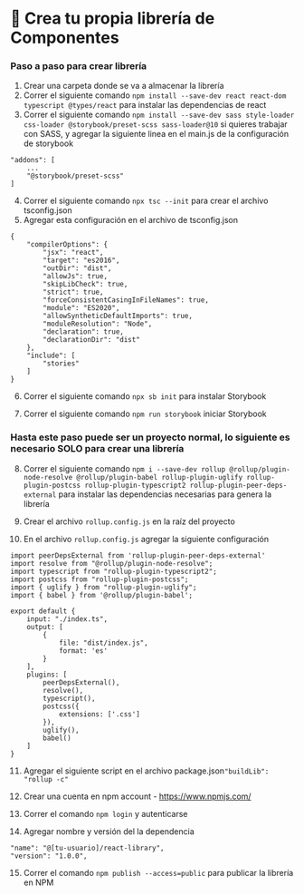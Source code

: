 # 📘 Crea tu propia librería de Componentes

### Paso a paso para crear librería

1. Crear una carpeta donde se va a almacenar la librería
2. Correr el siguiente comando ```npm install --save-dev react react-dom typescript @types/react``` para instalar las dependencias de react
3. Correr el siguiente comando ```npm install --save-dev sass style-loader css-loader @storybook/preset-scss sass-loader@10``` si quieres trabajar con SASS, y agregar la siguiente linea en el main.js de la configuración de storybook
```
"addons": [
    ...
    "@storybook/preset-scss"
]
```
4. Correr el siguiente comando ```npx tsc --init``` para crear el archivo tsconfig.json
5. Agregar esta configuración en el archivo de tsconfig.json

```
{
    "compilerOptions": {
        "jsx": "react",
        "target": "es2016",
        "outDir": "dist",
        "allowJs": true,
        "skipLibCheck": true,
        "strict": true,
        "forceConsistentCasingInFileNames": true,
        "module": "ES2020",
        "allowSyntheticDefaultImports": true,
        "moduleResolution": "Node",
        "declaration": true,
        "declarationDir": "dist"
    },
    "include": [
        "stories"
    ]
}
```

6. Correr el siguiente comando ```npx sb init``` para instalar Storybook

7. Correr el siguiente comando ```npm run storybook``` iniciar Storybook

### Hasta este paso puede ser un proyecto normal, lo siguiente es necesario SOLO para crear una librería

8.  Correr el siguiente comando ```npm i --save-dev rollup @rollup/plugin-node-resolve @rollup/plugin-babel rollup-plugin-uglify rollup-plugin-postcss rollup-plugin-typescript2 rollup-plugin-peer-deps-external``` 
para instalar las dependencias necesarias para genera la librería 

9. Crear el archivo ```rollup.config.js``` en la raíz del proyecto

10. En el archivo ```rollup.config.js``` agregar la siguiente configuración
```
import peerDepsExternal from 'rollup-plugin-peer-deps-external'
import resolve from "@rollup/plugin-node-resolve";
import typescript from "rollup-plugin-typescript2";
import postcss from "rollup-plugin-postcss";
import { uglify } from "rollup-plugin-uglify";
import { babel } from '@rollup/plugin-babel';

export default {
    input: "./index.ts",
    output: [
        {
            file: "dist/index.js",
            format: 'es'
        }
    ],
    plugins: [
        peerDepsExternal(),
        resolve(),
        typescript(),
        postcss({
            extensions: ['.css']
        }),
        uglify(),
        babel()
    ]
}
```

11. Agregar el siguiente script en el archivo package.json```"buildLib": "rollup -c"```

12. Crear una cuenta en npm account - https://www.npmjs.com/

13. Correr el comando ```npm login``` y autenticarse

14. Agregar nombre y versión del la dependencia 
```
"name": "@[tu-usuario]/react-library",
"version": "1.0.0",
```
15. Correr el comando ```npm publish --access=public``` para publicar la librería en NPM
